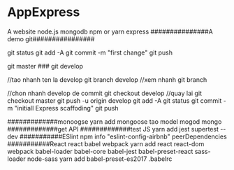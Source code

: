 # AppExpress
A website
node.js mongodb npm or yarn express 
###############A demo git################

git status 
git add -A 
git commit -m "first change"
git push

git master ### git develop

//tao nhanh ten la develop
git branch develop 
//xem nhanh
git branch

//chon nhanh develop de commit
git checkout develop
//quay lai
git checkout master 
git push -u origin develop
git add -A
git status 
git commit -m "initiall Express scaffoding"
git push

#############monoogse
yarn add mongoose
tao model
mogod
mongo
#############get API
#############test JS
yarn add jest supertest --dev
###########ESlint
npm info "eslint-config-airbnb" peerDependencies
###########React
react babel webpack
yarn add react react-dom webpack babel-loader babel-core babel-jest babel-preset-react sass-loader node-sass
yarn add babel-preset-es2017
.babelrc
